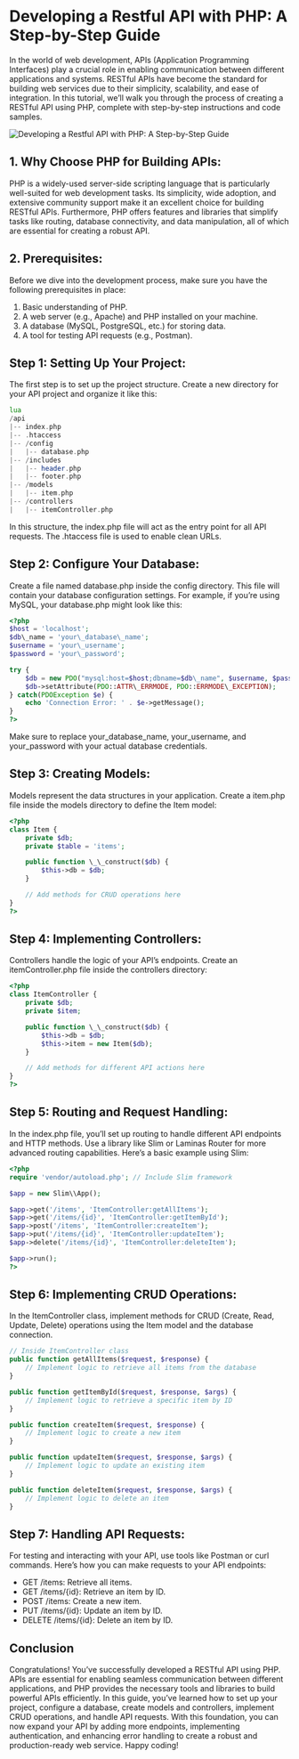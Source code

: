 Developing a Restful API with PHP: A Step-by-Step Guide
=======================================================

In the world of web development, APIs (Application Programming Interfaces) play a crucial role in enabling communication between different applications and systems. RESTful APIs have become the standard for building web services due to their simplicity, scalability, and ease of integration. In this tutorial, we’ll walk you through the process of creating a RESTful API using PHP, complete with step-by-step instructions and code samples.

![Developing a Restful API with PHP: A Step-by-Step Guide](https://d2i1lec1hyrmti.cloudfront.net/wp-content/uploads/2023/12/38-1.jpg)

**1\. Why Choose PHP for Building APIs:**
-----------------------------------------

PHP is a widely-used server-side scripting language that is particularly well-suited for web development tasks. Its simplicity, wide adoption, and extensive community support make it an excellent choice for building RESTful APIs. Furthermore, PHP offers features and libraries that simplify tasks like routing, database connectivity, and data manipulation, all of which are essential for creating a robust API.

**2\. Prerequisites:**
----------------------

Before we dive into the development process, make sure you have the following prerequisites in place:

1.  Basic understanding of PHP.
2.  A web server (e.g., Apache) and PHP installed on your machine.
3.  A database (MySQL, PostgreSQL, etc.) for storing data.
4.  A tool for testing API requests (e.g., Postman).

**Step 1: Setting Up Your Project:**
------------------------------------

The first step is to set up the project structure. Create a new directory for your API project and organize it like this:
```php
lua
/api
|-- index.php
|-- .htaccess
|-- /config
|   |-- database.php
|-- /includes
|   |-- header.php
|   |-- footer.php
|-- /models
|   |-- item.php
|-- /controllers
|   |-- itemController.php
```
In this structure, the index.php file will act as the entry point for all API requests. The .htaccess file is used to enable clean URLs.

**Step 2: Configure Your Database:**
------------------------------------

Create a file named database.php inside the config directory. This file will contain your database configuration settings. For example, if you’re using MySQL, your database.php might look like this:

```php
<?php
$host = 'localhost';
$db\_name = 'your\_database\_name';
$username = 'your\_username';
$password = 'your\_password';

try {
    $db = new PDO("mysql:host=$host;dbname=$db\_name", $username, $password);
    $db->setAttribute(PDO::ATTR\_ERRMODE, PDO::ERRMODE\_EXCEPTION);
} catch(PDOException $e) {
    echo 'Connection Error: ' . $e->getMessage();
}
?>
```

Make sure to replace your\_database\_name, your\_username, and your\_password with your actual database credentials.

**Step 3: Creating Models:**
----------------------------

Models represent the data structures in your application. Create a item.php file inside the models directory to define the Item model:

```php
<?php
class Item {
    private $db;
    private $table = 'items';

    public function \_\_construct($db) {
        $this->db = $db;
    }

    // Add methods for CRUD operations here
}
?>
```
**Step 4: Implementing Controllers:**
-------------------------------------

Controllers handle the logic of your API’s endpoints. Create an itemController.php file inside the controllers directory:

```php
<?php
class ItemController {
    private $db;
    private $item;

    public function \_\_construct($db) {
        $this->db = $db;
        $this->item = new Item($db);
    }

    // Add methods for different API actions here
}
?>
```

**Step 5: Routing and Request Handling:**
-----------------------------------------

In the index.php file, you’ll set up routing to handle different API endpoints and HTTP methods. Use a library like Slim or Laminas Router for more advanced routing capabilities. Here’s a basic example using Slim:

```php
<?php
require 'vendor/autoload.php'; // Include Slim framework

$app = new Slim\\App();

$app->get('/items', 'ItemController:getAllItems');
$app->get('/items/{id}', 'ItemController:getItemById');
$app->post('/items', 'ItemController:createItem');
$app->put('/items/{id}', 'ItemController:updateItem');
$app->delete('/items/{id}', 'ItemController:deleteItem');

$app->run();
?>
```
**Step 6: Implementing CRUD Operations:**
-----------------------------------------

In the ItemController class, implement methods for CRUD (Create, Read, Update, Delete) operations using the Item model and the database connection.

```php
// Inside ItemController class
public function getAllItems($request, $response) {
    // Implement logic to retrieve all items from the database
}

public function getItemById($request, $response, $args) {
    // Implement logic to retrieve a specific item by ID
}

public function createItem($request, $response) {
    // Implement logic to create a new item
}

public function updateItem($request, $response, $args) {
    // Implement logic to update an existing item
}

public function deleteItem($request, $response, $args) {
    // Implement logic to delete an item
}
```

**Step 7: Handling API Requests:**
----------------------------------

For testing and interacting with your API, use tools like Postman or curl commands. Here’s how you can make requests to your API endpoints:

*   GET /items: Retrieve all items.
*   GET /items/{id}: Retrieve an item by ID.
*   POST /items: Create a new item.
*   PUT /items/{id}: Update an item by ID.
*   DELETE /items/{id}: Delete an item by ID.

**Conclusion**
--------------

Congratulations! You’ve successfully developed a RESTful API using PHP. APIs are essential for enabling seamless communication between different applications, and PHP provides the necessary tools and libraries to build powerful APIs efficiently. In this guide, you’ve learned how to set up your project, configure a database, create models and controllers, implement CRUD operations, and handle API requests. With this foundation, you can now expand your API by adding more endpoints, implementing authentication, and enhancing error handling to create a robust and production-ready web service. Happy coding!
